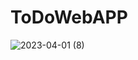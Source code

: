 # ToDoWebAPP
![2023-04-01 (8)](https://user-images.githubusercontent.com/103110193/229267651-28155f79-1e46-48a5-ae2c-3291818e2da4.png)
